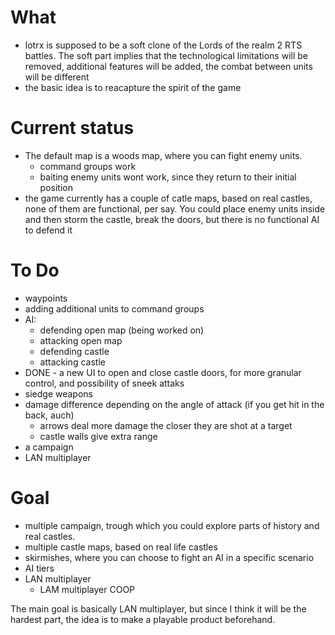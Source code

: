 # What
- lotrx is supposed to be a soft clone of the Lords of the realm 2 RTS battles. The soft part implies that the technological limitations will be removed, additional features will be added, the combat between units will be different
- the basic idea is to reacapture the spirit of the game

# Current status
- The default map is a woods map, where you can fight enemy units.
	- command groups work
	- baiting enemy units wont work, since they return to their initial position
- the game currently has a couple of catle maps, based on real castles, none of them are functional, per say. You could place enemy units inside and then storm the castle, break the doors, but there is no functional AI to defend it

# To Do
- waypoints
- adding additional units to command groups
- AI:
	- defending open map (being worked on)
	- attacking open map
	- defending castle
	- attacking castle
- DONE - a new UI to open and close castle doors, for more granular control, and possibility of sneek attaks
- siedge weapons
- damage difference depending on the angle of attack (if you get hit in the back, auch)
	- arrows deal more damage the closer they are shot at a target
	- castle walls give extra range
- a campaign
- LAN multiplayer

# Goal
- multiple campaign, trough which you could explore parts of history and real castles.
- multiple castle maps, based on real life castles
- skirmishes, where you can choose to fight an AI in a specific scenario
- AI tiers
- LAN multiplayer
	- LAM multiplayer COOP

The main goal is basically LAN multiplayer, but since I think it will be the hardest part, the idea is to make a playable product beforehand.
